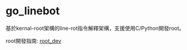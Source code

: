 # go_linebot

基於kernal-root架構的line-rot指令解釋架構，支援使用C/Python開發root。

root開發指南: [root_dev](https://github.com/jimmyzzzz/go_linebot/blob/static_kernal/root_dev.md)
